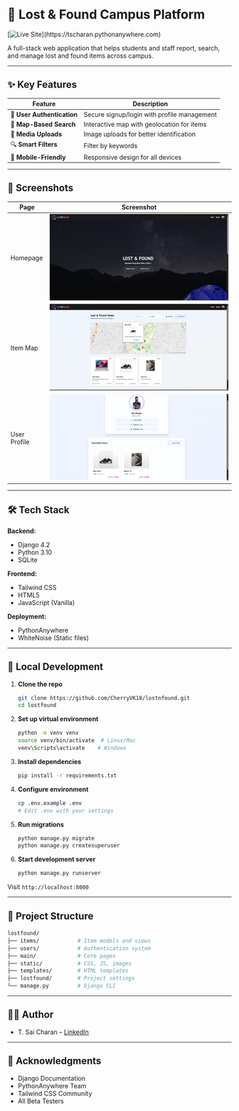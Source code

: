 # 🧳 Lost & Found Campus Platform

[![Live Site](https://img.shields.io/badge/🚀_Live_Site-Visit_Now-0D6EFD?style=for-the-badge&logo=python&logoColor=white&labelColor=0D6EFD&color=0D6EFD&gradient=linear-gradient(160deg,#0D6EFD,#6610F2))](https://tscharan.pythonanywhere.com)

A full-stack web application that helps students and staff report, search, and manage lost and found items across campus.

---

## ✨ Key Features

| Feature | Description |
|---------|-------------|
| 🔐 **User Authentication** | Secure signup/login with profile management |
| 📍 **Map-Based Search** | Interactive map with geolocation for items |
| 📸 **Media Uploads** | Image uploads for better identification |
| 🔍 **Smart Filters** | Filter by keywords |
| 📱 **Mobile-Friendly** | Responsive design for all devices |

---
## 📸 Screenshots

| Page | Screenshot |
|------|------------|
| Homepage | ![Home](./home.png) |
| Item Map | ![Map](./map.png) |
| User Profile | ![Profile](./profile.png) |

---

## 🛠️ Tech Stack

**Backend:**
- Django 4.2
- Python 3.10
- SQLite

**Frontend:**
- Tailwind CSS
- HTML5
- JavaScript (Vanilla)

**Deployment:**
- PythonAnywhere
- WhiteNoise (Static files)

---

## 🚀 Local Development

1. **Clone the repo**
   ```bash
   git clone https://github.com/CherryVK18/lostnfound.git
   cd lostfound
   ```

2. **Set up virtual environment**
   ```bash
   python -m venv venv
   source venv/bin/activate  # Linux/Mac
   venv\Scripts\activate    # Windows
   ```

3. **Install dependencies**
   ```bash
   pip install -r requirements.txt
   ```

4. **Configure environment**
   ```bash
   cp .env.example .env
   # Edit .env with your settings
   ```

5. **Run migrations**
   ```bash
   python manage.py migrate
   python manage.py createsuperuser
   ```

6. **Start development server**
   ```bash
   python manage.py runserver
   ```

Visit `http://localhost:8000`

---

## 📂 Project Structure

```bash
lostfound/
├── items/            # Item models and views
├── users/            # Authentication system
├── main/             # Core pages
├── static/           # CSS, JS, images
├── templates/        # HTML templates
├── lostfound/        # Project settings
└── manage.py         # Django CLI
```

---

## 👨‍💻 Author

* T. Sai Charan – [LinkedIn](https://www.linkedin.com/in/sai-charan-tarra)

---

## 🙌 Acknowledgments

- Django Documentation
- PythonAnywhere Team
- Tailwind CSS Community
- All Beta Testers
